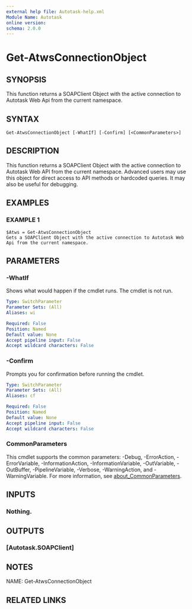 ```yaml
---
external help file: Autotask-help.xml
Module Name: Autotask
online version:
schema: 2.0.0
---
```


# Get-AtwsConnectionObject

## SYNOPSIS
This function returns a SOAPClient Object with the active connection to Autotask Web Api from the current namespace.

## SYNTAX

```
Get-AtwsConnectionObject [-WhatIf] [-Confirm] [<CommonParameters>]
```

## DESCRIPTION
This function returns a SOAPClient Object with the active connection to Autotask Web API from the current namespace.
Advanced users may use this object for direct access to API methods or hardcoded queries.
It may also be useful for 
debugging.

## EXAMPLES

### EXAMPLE 1
```
$Atws = Get-AtwsConnectionObject
Gets a SOAPClient Object with the active connection to Autotask Web Api from the current namespace.
```

## PARAMETERS

### -WhatIf
Shows what would happen if the cmdlet runs.
The cmdlet is not run.

```yaml
Type: SwitchParameter
Parameter Sets: (All)
Aliases: wi

Required: False
Position: Named
Default value: None
Accept pipeline input: False
Accept wildcard characters: False
```

### -Confirm
Prompts you for confirmation before running the cmdlet.

```yaml
Type: SwitchParameter
Parameter Sets: (All)
Aliases: cf

Required: False
Position: Named
Default value: None
Accept pipeline input: False
Accept wildcard characters: False
```

### CommonParameters
This cmdlet supports the common parameters: -Debug, -ErrorAction, -ErrorVariable, -InformationAction, -InformationVariable, -OutVariable, -OutBuffer, -PipelineVariable, -Verbose, -WarningAction, and -WarningVariable. For more information, see [about_CommonParameters](http://go.microsoft.com/fwlink/?LinkID=113216).

## INPUTS

### Nothing.
## OUTPUTS

### [Autotask.SOAPClient]
## NOTES
NAME: Get-AtwsConnectionObject

## RELATED LINKS
